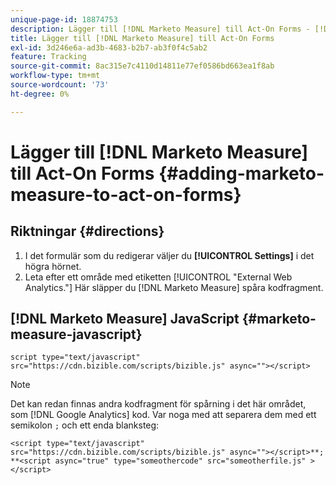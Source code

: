 ```yaml
---
unique-page-id: 18874753
description: Lägger till [!DNL Marketo Measure] till Act-On Forms - [!DNL Marketo Measure] - Produktdokumentation
title: Lägger till [!DNL Marketo Measure] till Act-On Forms
exl-id: 3d246e6a-ad3b-4683-b2b7-ab3f0f4c5ab2
feature: Tracking
source-git-commit: 8ac315e7c4110d14811e77ef0586bd663ea1f8ab
workflow-type: tm+mt
source-wordcount: '73'
ht-degree: 0%

---
```


# Lägger till [!DNL Marketo Measure] till Act-On Forms {#adding-marketo-measure-to-act-on-forms}

## Riktningar {#directions}

1. I det formulär som du redigerar väljer du **[!UICONTROL Settings]** i det högra hörnet.
1. Leta efter ett område med etiketten [!UICONTROL "External Web Analytics."] Här släpper du [!DNL Marketo Measure] spåra kodfragment.

## [!DNL Marketo Measure] JavaScript {#marketo-measure-javascript}

`script type="text/javascript" src="https://cdn.bizible.com/scripts/bizible.js" async=""></script>`

>[!NOTE]
>
>Det kan redan finnas andra kodfragment för spårning i det här området, som [!DNL Google Analytics] kod. Var noga med att separera dem med ett semikolon `;` och ett enda blanksteg:
>
>`<script type="text/javascript" src="https://cdn.bizible.com/scripts/bizible.js" async=""></script>**; **<script async="true" type="someothercode" src="someotherfile.js" ></script>`
